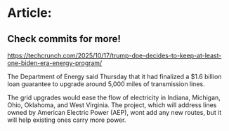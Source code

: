 # Article:

## Check commits for more!
https://techcrunch.com/2025/10/17/trump-doe-decides-to-keep-at-least-one-biden-era-energy-program/

The Department of Energy said Thursday that it had finalized a $1.6 billion loan guarantee to upgrade around 5,000 miles of transmission lines.

The grid upgrades would ease the flow of electricity in Indiana, Michigan, Ohio, Oklahoma, and West Virginia. The project, which will address lines owned by American Electric Power (AEP), wont add any new routes, but it will help existing ones carry more power.